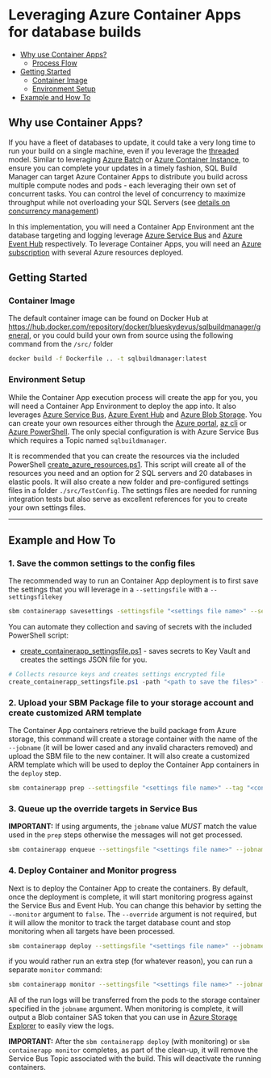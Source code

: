# Leveraging Azure Container Apps for database builds

- [Why use Container Apps?](#why-use-container-apps)
  - [Process Flow](massively_parallel.md#azure-container-instance-process-flow)
- [Getting Started](#getting-started)
  - [Container Image](#container-image)
  - [Environment Setup](#environment-setup)
- [Example and How To](#example-and-how-to)

## Why use Container Apps?

If you have a fleet of databases to update, it could take a very long time to run your build on a single machine, even if you leverage the [threaded](threaded_build.md) model. Similar to leveraging [Azure Batch](azure_batch.md) or [Azure Container Instance](aci.md), to ensure you can complete your updates in a timely fashion, SQL Build Manager can target Azure Container Apps to distribute you build across multiple compute nodes and pods - each leveraging their own set of concurrent tasks. You can control the level of concurrency to maximize throughput while not overloading your SQL Servers (see [details on concurrency management](concurrency_options.md))

In this implementation, you will need a Container App Environment ant the database targeting and logging leverage [Azure Service Bus](https://azure.microsoft.com/en-us/services/service-bus/) and [Azure Event Hub](https://azure.microsoft.com/en-us/services/event-hubs) respectively. To leverage Container Apps, you will need an [Azure subscription](https://azure.microsoft.com/) with several Azure resources deployed.

## Getting Started

### Container Image

The default container image can be found on Docker Hub at https://hub.docker.com/repository/docker/blueskydevus/sqlbuildmanager/general, or you could build your own from source using the following command from the `/src/` folder

``` bash
docker build -f Dockerfile .. -t sqlbuildmanager:latest
```

### Environment Setup

While the Container App execution process will create the app for you, you will need a Container App Environment to deploy the app into. It also leverages [Azure Service Bus](https://azure.microsoft.com/en-us/services/service-bus/), [Azure Event Hub](https://azure.microsoft.com/en-us/services/event-hubs) and [Azure Blob Storage](https://azure.microsoft.com/en-us/services/storage/blobs/). You can create your own resources either through the [Azure portal](https://portal.azure.com), [az cli](https://docs.microsoft.com/en-us/cli/azure/install-azure-cli) or [Azure PowerShell](https://docs.microsoft.com/en-us/powershell/azure/). The only special configuration is with Azure Service Bus which requires a Topic named `sqlbuildmanager`.

It is recommended that you can create the resources via the included PowerShell [create_azure_resources.ps1](../scripts/templates/create_azure_resources.ps1). This script will create all of the resources you need and an option for 2 SQL servers and 20 databases in elastic pools. It will also create a new folder and pre-configured settings files in a folder `./src/TestConfig`. The settings files are needed for running integration tests but also serve as excellent references for you to create your own settings files.

----

## Example and How To

### 1. Save the common settings to the config files

The recommended way to run an Container App deployment is to first save the settings that you will leverage in a `--settingsfile` with a `--settingsfilekey`

``` bash
sbm containerapp savesettings -settingsfile "<settings file name>" --settingsfilekey "<settings file key name>" --environmentname "<container app env>" --location "<azure location of env>" --image "<container image name>" --imagetag "<image tag>" g "<environment resource group>" -sb "<service bus topic connection string>"  -kv "<Key Vault Name>" --storageaccountname "<storage acct name>" --storageaccountkey "<storage acct key>" -eh "<event hub connection string>" --defaultscripttimeout 500 --subscriptionid "<azure subscription id>" --force 
```

You can automate they collection and saving of secrets with the included PowerShell script:

- [create_containerapp_settingsfile.ps1](../scripts/templates/ContainerApp/create_containerapp_settingsfile.ps1) - saves secrets to Key Vault and creates the settings JSON file for you.

``` PowerShell
# Collects resource keys and creates settings encrypted file
create_containerapp_settingsfile.ps1 -path "<path to save the files>" -resourceGroupName "<resource group with the KV and identity>" -containerAppEnvironmentName "<env name>" -containerRegistryName "<if using Azure Container registry>" -storageAccountName "<Name of storage account>" -eventHubNamespaceName "<Name of event hub namespace>" -serviceBusNamespaceName "<Name of service bus namespace>" -sqlUserName "<SQL user name" -sqlPassword "<SQL Password>" -withContainerRegistry ($true|$false) 
```

### 2. Upload your SBM Package file to your storage account and create customized ARM template

The Container App containers retrieve the build package from Azure storage, this command will create a storage container with the name of the `--jobname` (it will be lower cased and any invalid characters removed) and upload the SBM file to the new container. It will also create a customized ARM template which will be used to deploy the Container App containers in the `deploy` step.

``` bash
sbm containerapp prep --settingsfile "<settings file name>" --tag "<container version tag>" --jobname "<job name>" -P "<sbm package name>"
```

### 3. Queue up the override targets in Service Bus


**IMPORTANT:** If using arguments, the `jobname` value _MUST_ match the value used in the `prep` steps otherwise the messages will not get processed.

``` bash
sbm containerapp enqueue --settingsfile "<settings file name>" --jobname "<job name>" --concurrencytype "<concurrency type>" --override "<override file name>"
```

### 4. Deploy Container and Monitor progress

Next is to deploy the Container App to create the containers. By default, once the deployment is complete, it will start monitoring progress against the Service Bus and Event Hub. You can change this behavior by setting the `--monitor` argument to `false`. The `--override` argument is not required, but it will allow the monitor to track the target database count and stop monitoring when all targets have been processed.

``` bash
sbm containerapp deploy --settingsfile "<settings file name>" --jobname "<job name>" -P "<sbm package name>" --override "<override file name>"  --concurrencytype "<concurrency type>" --concurrency '<int value>' --monitor 
```

if you would rather run an extra step (for whatever reason), you can run a separate `monitor` command:

``` bash
sbm containerapp monitor --settingsfile "<settings file name>" --jobname "<job name>" --concurrencytype "<concurrency type>" --override "<override file name>"
```

 All of the run logs will be transferred from the pods to the storage container specified in the `jobname` argument. When monitoring is complete, it will output a Blob container SAS token that you can use in [Azure Storage Explorer](https://azure.microsoft.com/en-us/features/storage-explorer/) to easily view the logs.

 **IMPORTANT:** After the `sbm containerapp deploy` (with monitoring) or `sbm containerapp monitor` completes, as part of the clean-up, it will remove the Service Bus Topic associated with the build. This will deactivate the running containers.

